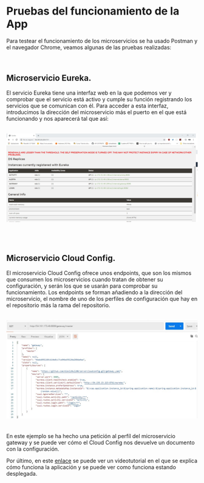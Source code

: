# Pruebas del funcionamiento de la App


Para testear el funcionamiento de los microservicios se ha usado Postman y el navegador Chrome, veamos algunas de las pruebas realizadas:

<br>

## Microservicio Eureka.
El servicio Eureka tiene una interfaz web en la que podemos ver y comprobar que el servicio está activo y cumple su función registrando
los servicios que se comunican con él. Para acceder a esta interfaz, introducimos la dirección del microservicio más el puerto en el que 
está funcionando y nos aparecerá tal que así:

<br>

<div align="center">
<img src="./img/eurekaweb.jpg" />
</div>

<br>
<br>
<br>

## Microservicio Cloud Config.
El microservicio Cloud Config ofrece unos endpoints, que son los mismos que consumen los microservicios cuando tratan de obtener su configuración,
y serán los que se usarán para comprobar su funcionamiento. Los endpoints se forman añadiendo a la dirección del microservicio, el nombre de uno
de los perfiles de configuración que hay en el repositorio más la rama del repositorio.

<br>

<div align="center">
<img src="./img/config.jpg" />
</div>
<br>
<br>
En este ejemplo se ha hecho una petición al perfíl del microservicio gateway y se puede ver cómo el Cloud Config nos devuelve un documento con la
configuración.


<br>


Por último, en este [enlace](https://www.youtube.com/watch?v=AhxCwrT0Ejw&feature=youtu.be) se puede ver un videotutorial en el que se explica cómo funciona la aplicación y se puede ver como funciona estando desplegada.
